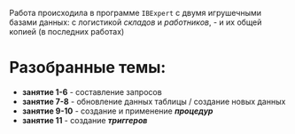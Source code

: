 Работа происходила в программе `IBExpert` с двумя игрушечными базами данных: с логистикой *складов* и *работников*, - и их общей копией (в последних работах)


# Разобранные темы:
 - **занятие 1-6** - составление запросов
 - **занятие 7-8** - обновление данных таблицы / создание новых данных
 - **занятие 9-10** - создание и применение ***процедур***
 - **занятие 11** - создание ***триггеров***
